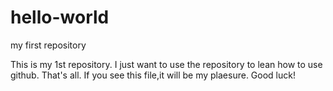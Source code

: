# hello-world
my first repository

This is my 1st repository.
I just want to use the repository to lean how to use github.
That's all.
If you see this file,it will be my plaesure.
Good luck!
